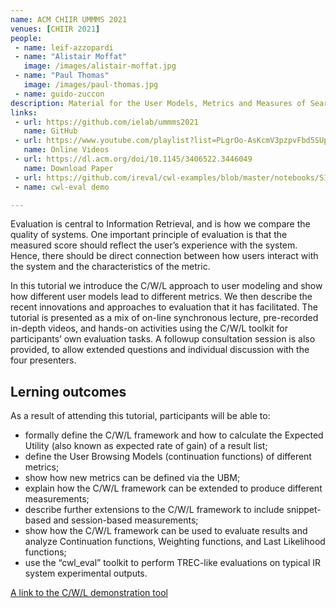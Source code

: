```yaml
---
name: ACM CHIIR UMMMS 2021
venues: [CHIIR 2021]
people:
 - name: leif-azzopardi
 - name: "Alistair Moffat"
   image: /images/alistair-moffat.jpg
 - name: "Paul Thomas"
   image: /images/paul-thomas.jpg
 - name: guido-zuccon
description: Material for the User Models, Metrics and Measures of Search, Tutorial on the CWL Evaluation Framework; ACM CHIIR UMMMS 2021
links: 
 - url: https://github.com/ielab/ummms2021
   name: GitHub
 - url: https://www.youtube.com/playlist?list=PLgrOo-AsKcmV3pzpvFbd5SUpUMWUv2fQr
   name: Online Videos
 - url: https://dl.acm.org/doi/10.1145/3406522.3446049
   name: Download Paper
 - url: https://github.com/ireval/cwl-examples/blob/master/notebooks/SIGIR2019-Demo-CWL-PLots.ipynb
 - name: cwl-eval demo

---
```




Evaluation is central to Information Retrieval, and is how we compare the quality of systems. One important principle of evaluation is that the measured score should reflect the user’s experience with
the system. Hence, there should be direct connection between how users interact with the system and the characteristics of the metric.

In this tutorial we introduce the C/W/L approach to user modeling and show how different user models lead to different metrics. We then describe the recent innovations and approaches to evaluation that it has facilitated. The tutorial is presented as a mix of on-line synchronous lecture, pre-recorded in-depth videos, and hands-on activities using the C/W/L toolkit for participants’ own evaluation tasks. A followup consultation session is also provided, to allow extended questions and individual discussion with the four
presenters.


## Lerning outcomes

As a result of attending this tutorial, participants will be able to:

- formally define the C/W/L framework and how to calculate the Expected Utility (also known as expected rate of gain) of a result list;
- define the User Browsing Models (continuation functions) of different metrics;
- show how new metrics can be defined via the UBM;
- explain how the C/W/L framework can be extended to produce different measurements;
- describe further extensions to the C/W/L framework to include snippet-based and session-based measurements;
- show how the C/W/L framework can be used to evaluate results and analyze Continuation functions, Weighting functions, and Last Likelihood functions;
- use the “cwl_eval” toolkit to perform TREC-like evaluations on typical IR system experimental outputs.



[A link to the C/W/L demonstration tool](https://github.com/ireval/cwl-examples/blob/master/notebooks/SIGIR2019-Demo-CWL-PLots.ipynb)

